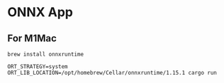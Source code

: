 # ONNX App

## For M1Mac
`brew install onnxruntime`

`ORT_STRATEGY=system ORT_LIB_LOCATION=/opt/homebrew/Cellar/onnxruntime/1.15.1 cargo run`